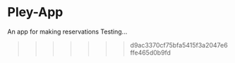
# Pley-App
An app for making reservations 
Testing...
>>>>>>> d9ac3370cf75bfa5415f3a2047e6ffe465d0b9fd
